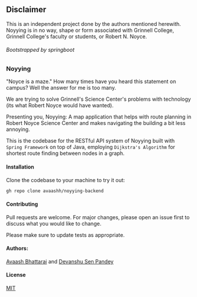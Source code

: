 ## Disclaimer

This is an independent project done by the authors mentioned herewith. Noyying is in no way, shape or form associated with Grinnell College, Grinnell College's faculty or students, or Robert N. Noyce.

###### Bootstrapped by springboot

### Noyying

"Noyce is a maze." How many times have you heard this statement on campus? Well the answer for me is too many.

We are trying to solve Grinnell's Science Center's problems with technology (its what Robert Noyce would have wanted).

Presenting you, Noyying: A map application that helps with route planning in Robert Noyce Science Center and makes navigating the building a bit less annoying.

This is the codebase for the RESTful API system of Noyying built with `Spring Framework` on top of Java, employing `Dijkstra's Algorithm` for shortest route finding between nodes in a graph.

#### Installation

Clone the codebase to your machine to try it out:

```bash
gh repo clone avaashh/noyying-backend
```

#### Contributing

Pull requests are welcome. For major changes, please open an issue first
to discuss what you would like to change.

Please make sure to update tests as appropriate.

#### Authors:

[Avaash Bhattarai](https://github.com/avaashh) and
[Devanshu Sen Pandey](https://github.com/Devanshusp)

#### License

[MIT](https://choosealicense.com/licenses/mit/)
